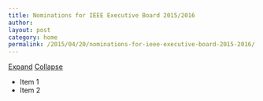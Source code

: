 ```yaml
---
title: Nominations for IEEE Executive Board 2015/2016
author:
layout: post
category: home
permalink: /2015/04/20/nominations-for-ieee-executive-board-2015-2016/
---
```


<div class = "row">
  <a href= "#hide1" class= "hide" id= "hide1">Expand</a>
  <a href="#show1" class= "show" id= "show1">Collapse</a>
  <div class= "list">
  <ul>
  <li>Item 1</li>
  <li>Item 2</li>
  </ul>
  </div>
</div>
